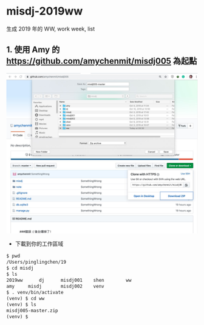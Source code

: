 # misdj-2019ww
生成 2019 年的 WW,  work week, list

## 1. 使用 Amy 的 https://github.com/amychenmit/misdj005 為起點

![Step1](img/1.jpeg)

- 下載到你的工作區域

```
$ pwd
/Users/pinglingchen/19
$ cd misdj
$ ls
2019ww		dj		misdj001	shen		ww
amy		misdj		misdj002	venv
$ . venv/bin/activate
(venv) $ cd ww
(venv) $ ls
misdj005-master.zip
(venv) $ 
```


